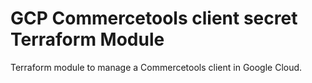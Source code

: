 # GCP Commercetools client secret Terraform Module

Terraform module to manage a Commercetools client in Google Cloud.